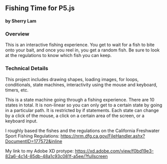 ## Fishing Time for P5.js
#### by Sherry Lam


### Overview
This is an interactive fishing experience. You get to wait for a fish to bite onto your bait, and once you reel in, you get a random fish. Be sure to look at the regulations to know which fish you can keep.


### Technical Details
This project includes drawing shapes, loading images, for loops, conditionals, state machines, interactivity using the mouse and keyboard, timers, etc. 

This is a state machine going through a fishing experience. There are 10 states in total. It is non-linear so you can only get to a certain state by going in a particular path. It is restricted by if statements. Each state can change by a click of the mouse, a click on a certain area of the screen, or a keyboard input. 

I roughly based the fishes and the regulations on the California Freshwater Sport Fishing Regulations: https://nrm.dfg.ca.gov/FileHandler.ashx?DocumentID=177572&inline

My link to my Adobe XD protype: https://xd.adobe.com/view/f0bd19e3-82a6-4c14-85db-48a1c93c081f-a5ee/?fullscreen